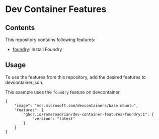 # Dev Container Features

## Contents

This repository contains following features:

- [foundry](./src/foundry/README.md): Install Foundry

## Usage

To use the features from this repository, add the desired features to devcontainer.json.

This example uses the `foundry` feature on devcontainer.

```jsonc
{
    "image": "mcr.microsoft.com/devcontainers/base:ubuntu",
    "features": {
        "ghcr.io/romeroadrian/dev-container-features/foundry:1": {
            "version": "latest"
        }
    }
}
```
